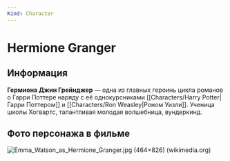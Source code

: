 ```yaml
---
Kind: Character
---
```

# Hermione Granger
## Информация
**Гермиона Джин Грейнджер** — одна из главных героинь цикла романов о Гарри Поттере наряду с её однокурсниками [[Characters/Harry Potter|Гарри Поттером]] и [[Characters/Ron Weasley|Роном Уизли]]. Ученица школы Хогвартс, талантливая молодая волшебница, вундеркинд.
## Фото персонажа в фильме
![Emma_Watson_as_Hermione_Granger.jpg (464×826) (wikimedia.org)](https://upload.wikimedia.org/wikipedia/ru/a/ac/Emma_Watson_as_Hermione_Granger.jpg)